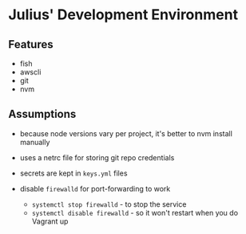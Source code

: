 # Julius' Development Environment

## Features
- fish
- awscli
- git
- nvm


## Assumptions
- because node versions vary per project, it's better to nvm install manually
- uses a netrc file for storing git repo credentials
- secrets are kept in `keys.yml` files

- disable `firewalld` for port-forwarding to work
  - `systemctl stop firewalld` - to stop the service
  - `systemctl disable firewalld` - so it won't restart when you do Vagrant up
